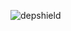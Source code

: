 ![depshield](https://14gxy2qgoj.execute-api.us-east-2.amazonaws.com/prod/badges/depshield-ci/ci-project-9/depshield.svg)
<!-- ![depshield](https://staging.depshield.sonatype.org/badges/depshield-ci/ci-project-9/depshield.svg) -->
